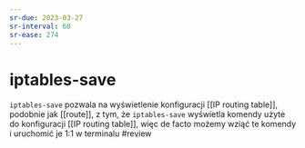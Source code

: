 ```yaml
---
sr-due: 2023-03-27
sr-interval: 60
sr-ease: 274
---
```


# iptables-save
`iptables-save` pozwala na wyświetlenie konfiguracji [[IP routing table]], podobnie jak [[route]], z tym, że `iptables-save` wyświetla komendy użyte do konfiguracji [[IP routing table]], więc de facto możemy wziąć te komendy i uruchomić je 1:1 w terminalu
#review